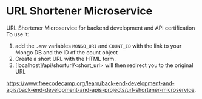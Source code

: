# URL Shortener Microservice

URL Shortener Microservice for backend development and API certification <br/> 
To use it: 
1.  add the `.env` variables `MONGO_URI` and `COUNT_ID` with the link to your Mongo DB and the ID of the count object
2. Create a short URL with the HTML form.
3. [localhost]/api/shorturl/<short_url> will then redirect you to the original URL

https://www.freecodecamp.org/learn/back-end-development-and-apis/back-end-development-and-apis-projects/url-shortener-microservice.
